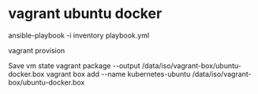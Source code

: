 # vagrant ubuntu docker

ansible-playbook -i inventory playbook.yml

vagrant provision

Save vm state
vagrant package --output /data/iso/vagrant-box/ubuntu-docker.box
vagrant box add --name kubernetes-ubuntu /data/iso/vagrant-box/ubuntu-docker.box

